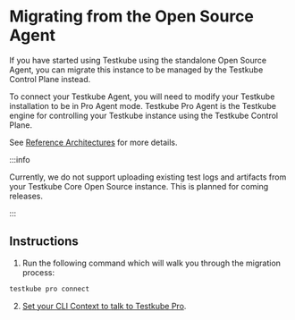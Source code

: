 # Migrating from the Open Source Agent

If you have started using Testkube using the standalone Open Source Agent, you can migrate this instance to be managed 
by the Testkube Control Plane instead.

To connect your Testkube Agent, you will need to modify your Testkube installation to be in Pro Agent mode. 
Testkube Pro Agent is the Testkube engine for controlling your Testkube instance using the Testkube Control Plane.

See [Reference Architectures](../../articles/install/6-reference-architectures) for more details.

:::info

Currently, we do not support uploading existing test logs and artifacts from your Testkube Core Open Source instance. 
This is planned for coming releases.

::: 

## Instructions

1. Run the following command which will walk you through the migration process:

```sh
testkube pro connect
```

2. [Set your CLI Context to talk to Testkube Pro](./managing-cli-context.md).
